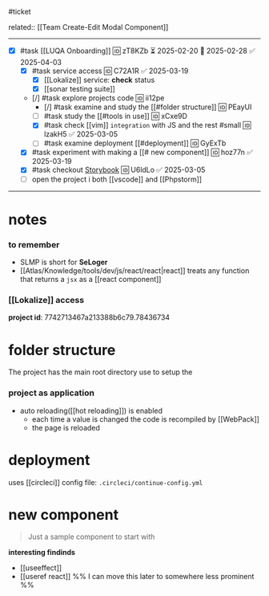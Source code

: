 #ticket 

related:: [[Team Create-Edit Modal Component]]
___
- [x] #task [[LUQA Onboarding]] 🆔 zT8KZb ⏳ 2025-02-20 📅 2025-02-28 ✅ 2025-04-03
	- [x] #task service access 🆔 C72A1R ✅ 2025-03-19
		- [x] [[Lokalize]] service: **check** status
		- [x] [[sonar testing suite]]
	- [/] #task explore projects code 🆔 ii12pe
		- [/] #task examine and study the [[#folder structure]] 🆔 PEayUI
		- [ ]  #task study the [[#tools in use]] 🆔 xCxe9D
		- [x] #task check [[vim]] `integration` with JS and the rest #small 🆔 lzakH5 ✅ 2025-03-05
		- [ ] #task examine deployment [[#deployment]] 🆔 GyExTb
	- [x] #task experiment with making a [[# new component]] 🆔 hoz77n ✅ 2025-03-19
	- [x] #task checkout [Storybook](https://gemini-storybook.prompt-scorpion-preview.aws.aviv.eu/?path=/docs/introduction-getting-started--docs) 🆔 U6ldLo ✅ 2025-03-05
	- [ ] open the project i both [[vscode]] and [[Phpstorm]]

___
# notes

### to remember
- SLMP is short for **SeLoger**
- [[Atlas/Knowledge/tools/dev/js/react/react|react]] treats any function that returns a `jsx` as a [[react component]]

### [[Lokalize]] access
**project id**: 7742713467a213388b6c79.78436734

# folder structure

The project has the main root directory use to setup the 

### project as **application**

- auto reloading([[hot reloading]]) is enabled
	- each time a value is changed the code is recompiled by [[WebPack]]
	- the page is reloaded

# deployment

uses [[circleci]]
config file: `.circleci/continue-config.yml`

# new component
> Just a sample component to start with

**interesting findinds**
- [[useeffect]]
- [[useref react]]
%% I can move this later to somewhere less prominent %%
